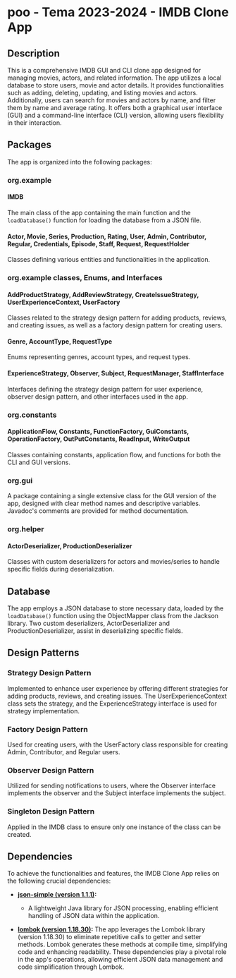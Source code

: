 # poo - Tema 2023-2024 - IMDB Clone App
## Description
This is a comprehensive IMDB GUI and CLI clone app designed for managing movies, actors, and related information. The app utilizes a local database to store users, movie and actor details. It provides functionalities such as adding, deleting, updating, and listing movies and actors. Additionally, users can search for movies and actors by name, and filter them by name and average rating. It offers both a graphical user interface (GUI) and a command-line interface (CLI) version, allowing users flexibility in their interaction.

## Packages
The app is organized into the following packages:

### org.example
#### IMDB
The main class of the app containing the main function and the `loadDatabase()` function for loading the database from a JSON file.
#### Actor, Movie, Series, Production, Rating, User, Admin, Contributor, Regular, Credentials, Episode, Staff, Request, RequestHolder
Classes defining various entities and functionalities in the application.

### org.example classes, Enums, and Interfaces
#### AddProductStrategy, AddReviewStrategy, CreateIssueStrategy, UserExperienceContext, UserFactory
Classes related to the strategy design pattern for adding products, reviews, and creating issues, as well as a factory design pattern for creating users.
#### Genre, AccountType, RequestType
Enums representing genres, account types, and request types.
#### ExperienceStrategy, Observer, Subject, RequestManager, StaffInterface
Interfaces defining the strategy design pattern for user experience, observer design pattern, and other interfaces used in the app.

### org.constants 
#### ApplicationFlow, Constants, FunctionFactory, GuiConstants, OperationFactory, OutPutConstants, ReadInput, WriteOutput
Classes containing constants, application flow, and functions for both the CLI and GUI versions.

### org.gui
A package containing a single extensive class for the GUI version of the app, designed with clear method names and descriptive variables. Javadoc's comments are provided for method documentation.

### org.helper
#### ActorDeserializer, ProductionDeserializer
Classes with custom deserializers for actors and movies/series to handle specific fields during deserialization.

## Database
The app employs a JSON database to store necessary data, loaded by the `loadDatabase()` function using the ObjectMapper class from the Jackson library. Two custom deserializers, ActorDeserializer and ProductionDeserializer, assist in deserializing specific fields.

## Design Patterns
### Strategy Design Pattern
Implemented to enhance user experience by offering different strategies for adding products, reviews, and creating issues. The UserExperienceContext class sets the strategy, and the ExperienceStrategy interface is used for strategy implementation.
### Factory Design Pattern
Used for creating users, with the UserFactory class responsible for creating Admin, Contributor, and Regular users.
### Observer Design Pattern
Utilized for sending notifications to users, where the Observer interface implements the observer and the Subject interface implements the subject.
### Singleton Design Pattern
Applied in the IMDB class to ensure only one instance of the class can be created.

## Dependencies
To achieve the functionalities and features, the IMDB Clone App relies on the following crucial dependencies:

- **[json-simple (version 1.1.1)](https://github.com/fangyidong/json-simple):**
    - A lightweight Java library for JSON processing, enabling efficient handling of JSON data within the application.

- **[lombok (version 1.18.30)](https://projectlombok.org/):**
  The app leverages the Lombok library (version 1.18.30) to eliminate repetitive calls to getter and setter methods. Lombok generates these methods at compile time, simplifying code and enhancing readability.
These dependencies play a pivotal role in the app's operations, allowing efficient JSON data management and code simplification through Lombok.
